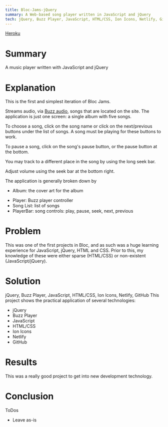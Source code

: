 ```yaml
---
title: Bloc-Jams-jQuery
summary: A Web-based song player written in JavaScript and jQuery
tech: jQuery, Buzz Player, JavaScript, HTML/CSS, Ion Icons, Netlify, GitHub
---
```

[1]: https://bloc-jams-jquery-dsa027.netlify.com/
[Heroku][1]

# Summary

  A music player written with JavaScript and jQuery

# Explanation

  This is the first and simplest iteration of Bloc Jams.

  Streams audio, via [Buzz audio](http://buzz.jaysalvat.com/), songs that are located on the site. The application is just one screen: a single album with five songs.

  To choose a song, click on the song name or click on the next/previous buttons under the list of songs. A song must be playing for these buttons to work.

  To pause a song, click on the song's pause button, or the pause button at the bottom.

  You may track to a different place in the song by using the long seek bar.

  Adjust volume using the seek bar at the bottom right.

  The application is generally broken down by
  - Album: the cover art for the album
  + Player: Buzz player controller
  + Song List: list of songs
  + PlayerBar: song controls: play, pause, seek, next, previous

# Problem

  This was one of the first projects in Bloc, and as such was a huge learning experience for JavaScript, jQuery, HTML and CSS. Prior to this, my knowledge of these were either sparse (HTML/CSS) or non-existent (JavaScript/jQuery).

# Solution
jQuery, Buzz Player, JavaScript, HTML/CSS, Ion Icons, Netlify, GitHub
  This project shows the practical application of several technologies:
  - jQuery
  - Buzz Player
  - JavaScript
  - HTML/CSS
  - Ion Icons
  - Netlify
  - GitHub

# Results

  This was a really good project to get into new development technology.

# Conclusion
  ToDos
  - Leave as-is
